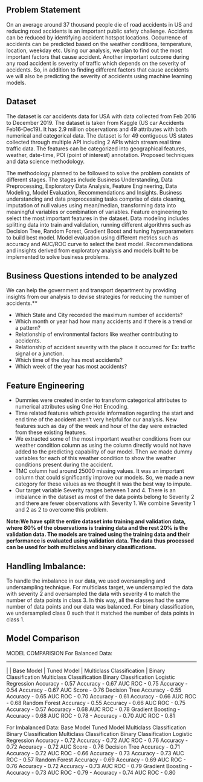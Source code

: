 ## Problem Statement
 
On an average around 37 thousand people die of road accidents in US and reducing road accidents is an important public safety challenge. Accidents can be reduced by identifying accident hotspot locations. Occurrence of accidents can be predicted based on the weather conditions, temperature, location, weekday etc. Using our analysis, we plan to find out the most important factors that cause accident.  Another important outcome during any road accident is severity of traffic which depends on the severity of accidents. So, in addition to finding different factors that cause accidents we will also be predicting the severity of accidents using machine learning models.

## Dataset 
 
The dataset is car accidents data for USA with data collected from Feb 2016 to December 2019. The dataset is taken from Kaggle (US car Accidents Feb16-Dec19). It has 2.9 million observations and 49 attributes with both numerical and categorical data. The dataset is for 49 contiguous US states collected through multiple API including 2 APIs which stream real time traffic data. The features can be categorized into geographical features, weather, date-time, POI (point of interest) annotation.  Proposed techniques and data science methodology.

The methodology planned to be followed to solve the problem consists of different stages. The stages include Business Understanding, Data Preprocessing, Exploratory Data Analysis, Feature Engineering, Data Modeling, Model Evaluation, Recommendations and Insights. Business understanding and data preprocessing tasks comprise of data cleaning, imputation of null values using mean/median, transforming data into meaningful variables or combination of variables. Feature engineering to select the most important features in the dataset. Data modeling includes splitting data into train and validation, running different algorithms such as Decision Tree, Random Forest, Gradient Boost and tuning hyperparameters to build best model. Model evaluation using different metrics such as accuracy and AUC/ROC curve to select the best model. Recommendations and insights derived from exploratory analysis and models built to be implemented to solve business problems.
 
 
## Business Questions intended to be analyzed 
 
We can help the government and transport department by providing insights from our analysis to devise strategies for reducing the number of accidents.**
<br>
* Which State and City recorded the maximum number of accidents?
* Which month or year had how many accidents and if there is a trend or a pattern?
* Relationship of environmental factors like weather contributing to accidents.
* Relationship of accident severity with the place it occurred for Ex: traffic signal or a junction.
* Which time of the day has most accidents? 
* Which week of the year has most accidents?


## Feature Engineering

* Dummies were created in order to transform categorical attributes to numerical attributes using One Hot Encoding.  
* Time related features which provide information regarding the start and end time of the accident aren’t very helpful for our analysis. New features such as day of the week and hour of the day were extracted from these existing features. 
* We extracted some of the most important weather conditions from our weather condition column as using the column directly would not have added to the predicting capability of our model. Then we made dummy variables for each of this weather condition to show the weather conditions present during the accident.  
* TMC column had around 25000 missing values. It was an important column that could significantly improve our models. So, we made a new category for these values as we thought it was the best way to impute.  
* Our target variable Severity ranges between 1 and 4. There is an imbalance in the dataset as most of the data points belong to Severity 2 and there are fewer observations with Severity 1. We combine Severity 1 and 2 as 2 to overcome this problem. 

 
 
**Note:We have split the entire dataset into training and validation data, where 80% of the observations is training data and the rest 20% is the validation data. The models are trained using the training data and their performance is evaluated using validation data. The data thus processed can be used for both multiclass and binary classifications.**
 
 
## Handling Imbalance: 

To handle the imbalance in our data, we used oversampling and undersampling technique. For multiclass target, we undersampled the data with severity 2 and oversampled the data with severity 4 to match the number of data points in class 3. In this way, all the classes had the same number of data points and our data was balanced. For binary classification, we undersampled class 0 such that it matched the number of data points in class 1.

## Model Comparison

MODEL COMPARISION 
For Balanced Data:

 ---------------------------------------------------------
|                   |      Base Model          |          Tuned Model       | 
Multiclass Classification | Binary Classification Multiclass Classification Binary Classification Logistic Regression Accuracy - 0.57 Accuracy - 0.67 AUC ROC - 0.75 Accuracy - 0.54 Accuracy - 0.67 AUC Score - 0.76 Decision Tree Accuracy - 0.55 Accuracy - 0.65 AUC ROC - 0.70 Accuracy - 0.61 Accuracy - 0.66 AUC ROC - 0.68 Random Forest Accuracy - 0.55 Accuracy - 0.66 AUC ROC - 0.75 Accuracy - 0.57 Accuracy - 0.68 AUC ROC - 0.78 Gradient Boosting - Accuracy - 0.68 AUC ROC - 0.78 - Accuracy - 0.70 AUC ROC - 0.81 
 
For Imbalanced Data: 
 Base Model Tuned Model  Multiclass  Classification Binary Classification Multiclass Classification Binary Classification Logistic Regression Accuracy - 0.72 Accuracy - 0.72 AUC ROC - 0.76 Accuracy - 0.72 Accuracy - 0.72 AUC Score - 0.76 Decision Tree Accuracy - 0.71 Accuracy - 0.72 AUC ROC - 0.66 Accuracy - 0.73 Accuracy - 0.73 AUC ROC - 0.57 Random Forest Accuracy - 0.69 Accuracy - 0.69 AUC ROC - 0.76 Accuracy - 0.72 Accuracy - 0.73 AUC ROC - 0.79 Gradient Boosting - Accuracy - 0.73 AUC ROC - 0.79 - Accuracy - 0.74 AUC ROC - 0.80 
